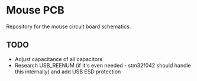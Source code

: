 # Mouse PCB
Repository for the mouse circuit board schematics.

## TODO
- Adjust capacitance of all capacitors
- Research USB_REENUM (if it's even needed - stm32f042 should handle this internally) and add USB ESD protection
